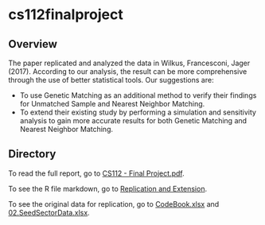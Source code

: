 # cs112finalproject

## Overview
The paper replicated and analyzed the data in Wilkus, Francesconi, Jager (2017). According to our analysis, the result can be more comprehensive through the use of better statistical tools. Our suggestions are: 
- To use Genetic Matching as an additional method to verify their findings for Unmatched Sample and Nearest Neighbor Matching. 
- To extend their existing study by performing a simulation and sensitivity analysis to gain more accurate results for both Genetic Matching and Nearest Neighbor Matching. 


## Directory
To read the full report, go to [CS112 - Final Project.pdf](https://github.com/sherlockieee/cs112finalproject/blob/main/CS112%20-%20Final%20Project.pdf). 

To see the R file markdown, go to [Replication and Extension](https://github.com/sherlockieee/cs112finalproject/blob/main/Replication_and_Extension.Rmd).

To see the original data for replication, go to [CodeBook.xlsx](https://github.com/sherlockieee/cs112finalproject/blob/main/01.CodeBook.xls) and [02.SeedSectorData.xlsx](https://github.com/sherlockieee/cs112finalproject/blob/main/02.SeedSectorData.xlsx).
